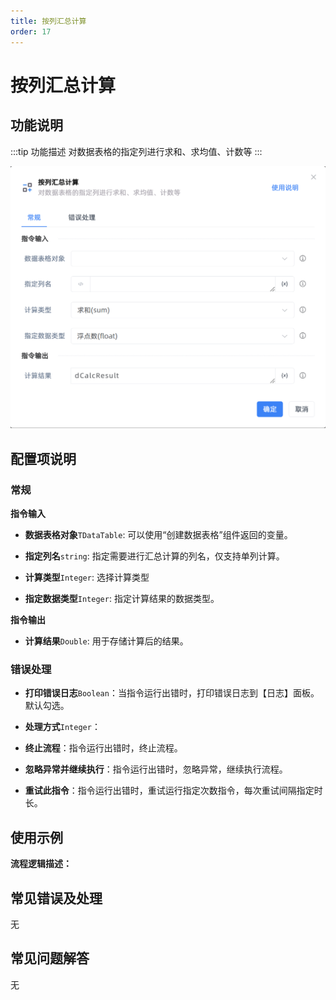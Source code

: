 ```yaml
---
title: 按列汇总计算
order: 17
---
```


# 按列汇总计算

## 功能说明

:::tip 功能描述
对数据表格的指定列进行求和、求均值、计数等
:::

![按列汇总计算](../../../assets/按列汇总计算_command.png)

## 配置项说明

### 常规

**指令输入**

- **数据表格对象**`TDataTable`: 可以使用“创建数据表格”组件返回的变量。

- **指定列名**`string`: 指定需要进行汇总计算的列名，仅支持单列计算。

- **计算类型**`Integer`: 选择计算类型

- **指定数据类型**`Integer`: 指定计算结果的数据类型。


**指令输出**

- **计算结果**`Double`: 用于存储计算后的结果。

### 错误处理

- **打印错误日志**`Boolean`：当指令运行出错时，打印错误日志到【日志】面板。默认勾选。

- **处理方式**`Integer`：

 - **终止流程**：指令运行出错时，终止流程。

 - **忽略异常并继续执行**：指令运行出错时，忽略异常，继续执行流程。

 - **重试此指令**：指令运行出错时，重试运行指定次数指令，每次重试间隔指定时长。

## 使用示例

**流程逻辑描述：** 

## 常见错误及处理

无

## 常见问题解答

无

